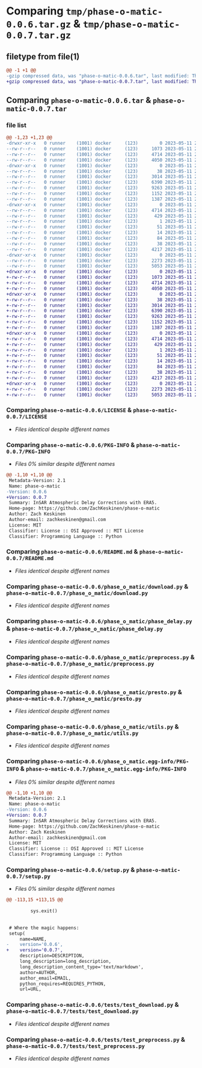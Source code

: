 # Comparing `tmp/phase-o-matic-0.0.6.tar.gz` & `tmp/phase-o-matic-0.0.7.tar.gz`

## filetype from file(1)

```diff
@@ -1 +1 @@
-gzip compressed data, was "phase-o-matic-0.0.6.tar", last modified: Thu May 11 20:15:26 2023, max compression
+gzip compressed data, was "phase-o-matic-0.0.7.tar", last modified: Thu May 11 20:19:49 2023, max compression
```

## Comparing `phase-o-matic-0.0.6.tar` & `phase-o-matic-0.0.7.tar`

### file list

```diff
@@ -1,23 +1,23 @@
-drwxr-xr-x   0 runner    (1001) docker     (123)        0 2023-05-11 20:15:26.600233 phase-o-matic-0.0.6/
--rw-r--r--   0 runner    (1001) docker     (123)     1073 2023-05-11 20:15:09.000000 phase-o-matic-0.0.6/LICENSE
--rw-r--r--   0 runner    (1001) docker     (123)     4714 2023-05-11 20:15:26.600233 phase-o-matic-0.0.6/PKG-INFO
--rw-r--r--   0 runner    (1001) docker     (123)     4050 2023-05-11 20:15:09.000000 phase-o-matic-0.0.6/README.md
-drwxr-xr-x   0 runner    (1001) docker     (123)        0 2023-05-11 20:15:26.600233 phase-o-matic-0.0.6/phase_o_matic/
--rw-r--r--   0 runner    (1001) docker     (123)       38 2023-05-11 20:15:09.000000 phase-o-matic-0.0.6/phase_o_matic/__init__.py
--rw-r--r--   0 runner    (1001) docker     (123)     3014 2023-05-11 20:15:09.000000 phase-o-matic-0.0.6/phase_o_matic/download.py
--rw-r--r--   0 runner    (1001) docker     (123)     6390 2023-05-11 20:15:09.000000 phase-o-matic-0.0.6/phase_o_matic/phase_delay.py
--rw-r--r--   0 runner    (1001) docker     (123)     9263 2023-05-11 20:15:09.000000 phase-o-matic-0.0.6/phase_o_matic/preprocess.py
--rw-r--r--   0 runner    (1001) docker     (123)     1152 2023-05-11 20:15:09.000000 phase-o-matic-0.0.6/phase_o_matic/presto.py
--rw-r--r--   0 runner    (1001) docker     (123)     1387 2023-05-11 20:15:09.000000 phase-o-matic-0.0.6/phase_o_matic/utils.py
-drwxr-xr-x   0 runner    (1001) docker     (123)        0 2023-05-11 20:15:26.600233 phase-o-matic-0.0.6/phase_o_matic.egg-info/
--rw-r--r--   0 runner    (1001) docker     (123)     4714 2023-05-11 20:15:26.000000 phase-o-matic-0.0.6/phase_o_matic.egg-info/PKG-INFO
--rw-r--r--   0 runner    (1001) docker     (123)      429 2023-05-11 20:15:26.000000 phase-o-matic-0.0.6/phase_o_matic.egg-info/SOURCES.txt
--rw-r--r--   0 runner    (1001) docker     (123)        1 2023-05-11 20:15:26.000000 phase-o-matic-0.0.6/phase_o_matic.egg-info/dependency_links.txt
--rw-r--r--   0 runner    (1001) docker     (123)       51 2023-05-11 20:15:26.000000 phase-o-matic-0.0.6/phase_o_matic.egg-info/requires.txt
--rw-r--r--   0 runner    (1001) docker     (123)       14 2023-05-11 20:15:26.000000 phase-o-matic-0.0.6/phase_o_matic.egg-info/top_level.txt
--rw-r--r--   0 runner    (1001) docker     (123)       84 2023-05-11 20:15:09.000000 phase-o-matic-0.0.6/pyproject.toml
--rw-r--r--   0 runner    (1001) docker     (123)       38 2023-05-11 20:15:26.600233 phase-o-matic-0.0.6/setup.cfg
--rw-r--r--   0 runner    (1001) docker     (123)     4217 2023-05-11 20:15:10.000000 phase-o-matic-0.0.6/setup.py
-drwxr-xr-x   0 runner    (1001) docker     (123)        0 2023-05-11 20:15:26.600233 phase-o-matic-0.0.6/tests/
--rw-r--r--   0 runner    (1001) docker     (123)     2273 2023-05-11 20:15:09.000000 phase-o-matic-0.0.6/tests/test_download.py
--rw-r--r--   0 runner    (1001) docker     (123)     5053 2023-05-11 20:15:09.000000 phase-o-matic-0.0.6/tests/test_preprocess.py
+drwxr-xr-x   0 runner    (1001) docker     (123)        0 2023-05-11 20:19:49.179319 phase-o-matic-0.0.7/
+-rw-r--r--   0 runner    (1001) docker     (123)     1073 2023-05-11 20:19:31.000000 phase-o-matic-0.0.7/LICENSE
+-rw-r--r--   0 runner    (1001) docker     (123)     4714 2023-05-11 20:19:49.179319 phase-o-matic-0.0.7/PKG-INFO
+-rw-r--r--   0 runner    (1001) docker     (123)     4050 2023-05-11 20:19:31.000000 phase-o-matic-0.0.7/README.md
+drwxr-xr-x   0 runner    (1001) docker     (123)        0 2023-05-11 20:19:49.179319 phase-o-matic-0.0.7/phase_o_matic/
+-rw-r--r--   0 runner    (1001) docker     (123)       38 2023-05-11 20:19:31.000000 phase-o-matic-0.0.7/phase_o_matic/__init__.py
+-rw-r--r--   0 runner    (1001) docker     (123)     3014 2023-05-11 20:19:31.000000 phase-o-matic-0.0.7/phase_o_matic/download.py
+-rw-r--r--   0 runner    (1001) docker     (123)     6390 2023-05-11 20:19:31.000000 phase-o-matic-0.0.7/phase_o_matic/phase_delay.py
+-rw-r--r--   0 runner    (1001) docker     (123)     9263 2023-05-11 20:19:31.000000 phase-o-matic-0.0.7/phase_o_matic/preprocess.py
+-rw-r--r--   0 runner    (1001) docker     (123)     1152 2023-05-11 20:19:31.000000 phase-o-matic-0.0.7/phase_o_matic/presto.py
+-rw-r--r--   0 runner    (1001) docker     (123)     1387 2023-05-11 20:19:31.000000 phase-o-matic-0.0.7/phase_o_matic/utils.py
+drwxr-xr-x   0 runner    (1001) docker     (123)        0 2023-05-11 20:19:49.179319 phase-o-matic-0.0.7/phase_o_matic.egg-info/
+-rw-r--r--   0 runner    (1001) docker     (123)     4714 2023-05-11 20:19:49.000000 phase-o-matic-0.0.7/phase_o_matic.egg-info/PKG-INFO
+-rw-r--r--   0 runner    (1001) docker     (123)      429 2023-05-11 20:19:49.000000 phase-o-matic-0.0.7/phase_o_matic.egg-info/SOURCES.txt
+-rw-r--r--   0 runner    (1001) docker     (123)        1 2023-05-11 20:19:49.000000 phase-o-matic-0.0.7/phase_o_matic.egg-info/dependency_links.txt
+-rw-r--r--   0 runner    (1001) docker     (123)       51 2023-05-11 20:19:49.000000 phase-o-matic-0.0.7/phase_o_matic.egg-info/requires.txt
+-rw-r--r--   0 runner    (1001) docker     (123)       14 2023-05-11 20:19:49.000000 phase-o-matic-0.0.7/phase_o_matic.egg-info/top_level.txt
+-rw-r--r--   0 runner    (1001) docker     (123)       84 2023-05-11 20:19:31.000000 phase-o-matic-0.0.7/pyproject.toml
+-rw-r--r--   0 runner    (1001) docker     (123)       38 2023-05-11 20:19:49.179319 phase-o-matic-0.0.7/setup.cfg
+-rw-r--r--   0 runner    (1001) docker     (123)     4217 2023-05-11 20:19:31.000000 phase-o-matic-0.0.7/setup.py
+drwxr-xr-x   0 runner    (1001) docker     (123)        0 2023-05-11 20:19:49.179319 phase-o-matic-0.0.7/tests/
+-rw-r--r--   0 runner    (1001) docker     (123)     2273 2023-05-11 20:19:31.000000 phase-o-matic-0.0.7/tests/test_download.py
+-rw-r--r--   0 runner    (1001) docker     (123)     5053 2023-05-11 20:19:31.000000 phase-o-matic-0.0.7/tests/test_preprocess.py
```

### Comparing `phase-o-matic-0.0.6/LICENSE` & `phase-o-matic-0.0.7/LICENSE`

 * *Files identical despite different names*

### Comparing `phase-o-matic-0.0.6/PKG-INFO` & `phase-o-matic-0.0.7/PKG-INFO`

 * *Files 0% similar despite different names*

```diff
@@ -1,10 +1,10 @@
 Metadata-Version: 2.1
 Name: phase-o-matic
-Version: 0.0.6
+Version: 0.0.7
 Summary: InSAR Atmospheric Delay Corrections with ERA5.
 Home-page: https://github.com/ZachKeskinen/phase-o-matic
 Author: Zach Keskinen
 Author-email: zachkeskinen@gmail.com
 License: MIT
 Classifier: License :: OSI Approved :: MIT License
 Classifier: Programming Language :: Python
```

### Comparing `phase-o-matic-0.0.6/README.md` & `phase-o-matic-0.0.7/README.md`

 * *Files identical despite different names*

### Comparing `phase-o-matic-0.0.6/phase_o_matic/download.py` & `phase-o-matic-0.0.7/phase_o_matic/download.py`

 * *Files identical despite different names*

### Comparing `phase-o-matic-0.0.6/phase_o_matic/phase_delay.py` & `phase-o-matic-0.0.7/phase_o_matic/phase_delay.py`

 * *Files identical despite different names*

### Comparing `phase-o-matic-0.0.6/phase_o_matic/preprocess.py` & `phase-o-matic-0.0.7/phase_o_matic/preprocess.py`

 * *Files identical despite different names*

### Comparing `phase-o-matic-0.0.6/phase_o_matic/presto.py` & `phase-o-matic-0.0.7/phase_o_matic/presto.py`

 * *Files identical despite different names*

### Comparing `phase-o-matic-0.0.6/phase_o_matic/utils.py` & `phase-o-matic-0.0.7/phase_o_matic/utils.py`

 * *Files identical despite different names*

### Comparing `phase-o-matic-0.0.6/phase_o_matic.egg-info/PKG-INFO` & `phase-o-matic-0.0.7/phase_o_matic.egg-info/PKG-INFO`

 * *Files 0% similar despite different names*

```diff
@@ -1,10 +1,10 @@
 Metadata-Version: 2.1
 Name: phase-o-matic
-Version: 0.0.6
+Version: 0.0.7
 Summary: InSAR Atmospheric Delay Corrections with ERA5.
 Home-page: https://github.com/ZachKeskinen/phase-o-matic
 Author: Zach Keskinen
 Author-email: zachkeskinen@gmail.com
 License: MIT
 Classifier: License :: OSI Approved :: MIT License
 Classifier: Programming Language :: Python
```

### Comparing `phase-o-matic-0.0.6/setup.py` & `phase-o-matic-0.0.7/setup.py`

 * *Files 0% similar despite different names*

```diff
@@ -113,15 +113,15 @@
 
         sys.exit()
 
 
 # Where the magic happens:
 setup(
     name=NAME,
-    version='0.0.6',
+    version='0.0.7',
     description=DESCRIPTION,
     long_description=long_description,
     long_description_content_type='text/markdown',
     author=AUTHOR,
     author_email=EMAIL,
     python_requires=REQUIRES_PYTHON,
     url=URL,
```

### Comparing `phase-o-matic-0.0.6/tests/test_download.py` & `phase-o-matic-0.0.7/tests/test_download.py`

 * *Files identical despite different names*

### Comparing `phase-o-matic-0.0.6/tests/test_preprocess.py` & `phase-o-matic-0.0.7/tests/test_preprocess.py`

 * *Files identical despite different names*

